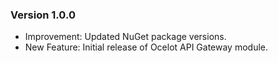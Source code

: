 ### Version 1.0.0

- Improvement: Updated NuGet package versions.
- New Feature: Initial release of Ocelot API Gateway module.
